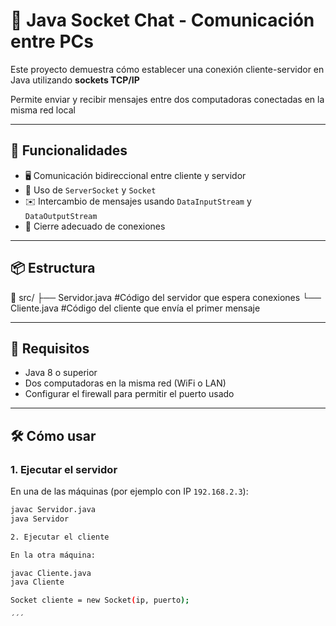# 🧪 Java Socket Chat - Comunicación entre PCs

Este proyecto demuestra cómo establecer una conexión cliente-servidor en Java utilizando **sockets TCP/IP**

Permite enviar y recibir mensajes entre dos computadoras conectadas en la misma red local

---

## 🚀 Funcionalidades

- 🖥️ Comunicación bidireccional entre cliente y servidor
- 🔌 Uso de `ServerSocket` y `Socket`
- ✉️ Intercambio de mensajes usando `DataInputStream` y `DataOutputStream`
- 🧹 Cierre adecuado de conexiones

---

## 📦 Estructura

📁 src/
├── Servidor.java #Código del servidor que espera conexiones
└── Cliente.java #Código del cliente que envía el primer mensaje


---

## 🔧 Requisitos

- Java 8 o superior
- Dos computadoras en la misma red (WiFi o LAN)
- Configurar el firewall para permitir el puerto usado

---

## 🛠️ Cómo usar

### 1. Ejecutar el servidor

En una de las máquinas (por ejemplo con IP `192.168.2.3`):

```bash
javac Servidor.java
java Servidor

2. Ejecutar el cliente

En la otra máquina:

javac Cliente.java
java Cliente

Socket cliente = new Socket(ip, puerto);

´´´


